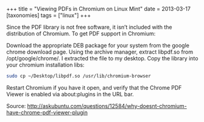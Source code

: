 +++
title = "Viewing PDFs in Chromium on Linux Mint"
date = 2013-03-17
[taxonomies]
tags = ["linux"]
+++

Since the PDF library is not free software, it isn’t included with the distribution of Chromium. To get PDF support in Chromium:

<!-- more -->

Download the appropriate DEB package for your system from the google chrome download page.  Using the archive manager, extract libpdf.so from /opt/google/chrome/.  I extracted the file to my desktop.  Copy the library into your chromium installation libs:

```sh
sudo cp ~/Desktop/libpdf.so /usr/lib/chromium-browser
```

Restart Chromium if you have it open, and verify that the Chrome PDF Viewer is enabled via about:plugins in the URL bar.

Source: http://askubuntu.com/questions/12584/why-doesnt-chromium-have-chrome-pdf-viewer-plugin
